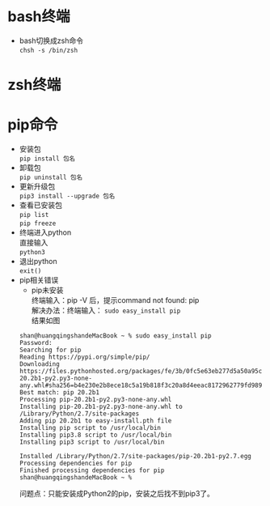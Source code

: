 # bash终端
- bash切换成zsh命令  
    `chsh -s /bin/zsh`
# zsh终端
# pip命令
- 安装包  
    `pip install 包名`
- 卸载包  
    `pip uninstall 包名`
- 更新升级包  
    `pip3 install --upgrade 包名`
- 查看已安装包  
    `pip list`  
    `pip freeze`
- 终端进入python  
    直接输入  
    `python3`
- 退出python  
    `exit()`
- pip相关错误
    - pip未安装  
    终端输入：pip -V 后，提示command not found: pip  
    解决办法：终端输入：
    `sudo easy_install pip`  
    结果如图  
    ```
    shan@huangqingshandeMacBook ~ % sudo easy_install pip
    Password:
    Searching for pip
    Reading https://pypi.org/simple/pip/
    Downloading https://files.pythonhosted.org/packages/fe/3b/0fc5e63eb277d5a50a95ce5c896f742ef243be27382303a4a44dd0197e29/pip-20.2b1-py2.py3-none-any.whl#sha256=b4e230e2b8ece18c5a19b818f3c20a8d4eeac8172962779fd9898d7c4ceb1636
    Best match: pip 20.2b1
    Processing pip-20.2b1-py2.py3-none-any.whl
    Installing pip-20.2b1-py2.py3-none-any.whl to /Library/Python/2.7/site-packages
    Adding pip 20.2b1 to easy-install.pth file
    Installing pip script to /usr/local/bin
    Installing pip3.8 script to /usr/local/bin
    Installing pip3 script to /usr/local/bin
    
    Installed /Library/Python/2.7/site-packages/pip-20.2b1-py2.7.egg
    Processing dependencies for pip
    Finished processing dependencies for pip
    shan@huangqingshandeMacBook ~ % 
    ```
    问题点：只能安装成Python2的pip，安装之后找不到pip3了。